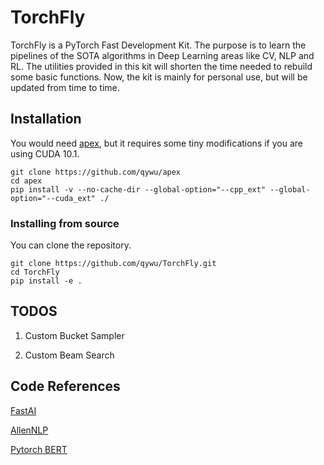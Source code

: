 # TorchFly

TorchFly is a PyTorch Fast Development Kit. The purpose is to learn the pipelines of the SOTA algorithms in Deep Learning areas like CV, NLP and RL. The utilities provided in this kit will shorten the time needed to rebuild some basic functions. Now, the kit is mainly for personal use, but will be updated from time to time. 

## Installation

You would need [apex](https://github.com/qywu/apex), but it requires some tiny modifications if you are using CUDA 10.1.
```
git clone https://github.com/qywu/apex
cd apex
pip install -v --no-cache-dir --global-option="--cpp_ext" --global-option="--cuda_ext" ./
```



<!-- has bug
### Installing via pip: (Not supported for now)
Installing is simple using `pip`.

   ```bash
   pip install torchfly
   ```
-->
   
### Installing from source
You can clone the repository.
```
git clone https://github.com/qywu/TorchFly.git
cd TorchFly
pip install -e .
```



## TODOS
 
1. Custom Bucket Sampler

2. Custom Beam Search

 
 ## Code References
 
 [FastAI](https://github.com/fastai)
 
 [AllenNLP](https://github.com/allenai/allennlp/)
 
 [Pytorch BERT](https://github.com/huggingface/pytorch-pretrained-BERT)
